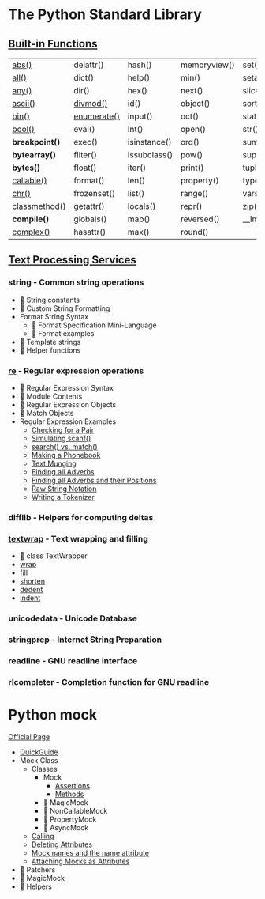# The Python Standard Library

## [Built-in Functions](https://docs.python.org/3/library/functions.html)

<table>
<tr>
    <td><a href="2020/05/20200512_builtin_2/abs_test.py">abs()</a></td>
    <td>delattr()</td>
    <td>hash()</td>
    <td>memoryview()</td>
    <td>set()</td>
</tr>
<tr>
    <td><a href="2020/05/20200511_builtin_1/all_test.py">all()</a></td>
    <td>dict()</td>
    <td>help()</td>
    <td>min()</td>
    <td>setattr()</td>
</tr>
<tr>
    <td><a href="2020/05/20200513_builtin_3/any_test.py">any()</a></td>
    <td>dir()</td>
    <td>hex()</td>
    <td>next()</td>
    <td>slice()</td>
</tr>
<tr>
    <td><a href="2020/05/20200514_builtin_4/ascii_test.py">ascii()</a></td>
    <td><a href="2020/05/20200517_builtin_7/divmod_test.py">divmod()</a></td>
    <td>id()</td>
    <td>object()</td>
    <td>sorted()</td>
</tr>
<tr>
    <td><a href="2020/05/20200514_builtin_4/bin_test.py">bin()</a></td>
    <td><a href="2020/05/20200518_python_builtin_8/enumerate_test.py">enumerate()</a></td>
    <td>input()</td>
    <td>oct()</td>
    <td>staticmethod()</td>
</tr>
<tr>
    <td><a href="2020/05/20200514_builtin_4/bool_test.py">bool()</a></td>
    <td>eval()</td>
    <td>int()</td>
    <td>open()</td>
    <td>str()</td>
</tr>
<tr>
    <td><b>breakpoint()</b></td>
    <td>exec()</td>
    <td>isinstance()</td>
    <td>ord()</td>
    <td>sum()</td>
</tr>
<tr>
    <td><b>bytearray()</b></td>
    <td>filter()</td>
    <td>issubclass()</td>
    <td>pow()</td>
    <td>super()</td>
</tr>
<tr>
    <td><b>bytes()</b></td>
    <td>float()</td>
    <td>iter()</td>
    <td>print()</td>
    <td>tuple()</td>
</tr>
<tr>
    <td><a href="2020/05/20200515_builtin_5/callable_test.py">callable()</a></td>
    <td>format()</td>
    <td>len()</td>
    <td>property()</td>
    <td>type()</td>
</tr>
<tr>
    <td><a href="2020/05/20200516_builtin_6/chr_test.py">chr()</a></td>
    <td>frozenset()</td>
    <td>list()</td>
    <td>range()</td>
    <td>vars()</td>
</tr>
<tr>
    <td><a href="2020/05/20200518_python_builtin_8/classmethod_test.py">classmethod()</a></td>
    <td>getattr()</td>
    <td>locals()</td>
    <td>repr()</td>
    <td>zip()</td>
</tr>
<tr>
    <td><b>compile()</b></td>
    <td>globals()</td>
    <td>map()</td>
    <td>reversed()</td>
    <td>__import__()</td>
</tr>
<tr>
    <td><a href="2020/05/20200520_complex/complex_test.py">complex()</a></td>
    <td>hasattr()</td>
    <td>max()</td>
    <td>round()</td>
    <td></td>
</tr>
</table>

## [Text Processing Services](https://docs.python.org/3/library/text.html)

### string - Common string operations

- :construction: String constants
- :construction: Custom String Formatting
- Format String Syntax
  - :construction: Format Specification Mini-Language
  - :construction: Format examples
- :construction: Template strings
- :construction: Helper functions

### [re](https://docs.python.org/3/library/re.html) - Regular expression operations

- :construction: Regular Expression Syntax
- :construction: Module Contents
- :construction: Regular Expression Objects
- :construction: Match Objects
- Regular Expression Examples
  - [Checking for a Pair](2020/04/20200429_checking_for_a_pair/checking_for_a_pair_test.py)
  - [Simulating scanf()](2020/04/20200430_simulating_scanf/simulating_scanf_test.py)
  - [search() vs. match()](2020/05/20200501_search_vs_match/search_vs_match_test.py)
  - [Making a Phonebook](2020/05/20200502_making_a_phonebook/making_a_phonebook_test.py)
  - [Text Munging](2020/05/20200503_text_munging/text_munging_test.py)
  - [Finding all Adverbs](2020/05/20200504_finding_all_adverbs/finding_all_adverbs_test.py)
  - [Finding all Adverbs and their Positions](2020/05/20200506_finding_all_adverbs_and_their_positions/example_test.py)
  - [Raw String Notation](2020/05/20200507_raw_string_notation/example_test.py)
  - [Writing a Tokenizer](2020/05/20200508_writing_a_tokenizer/example_test.py)

### difflib - Helpers for computing deltas

### [textwrap](https://docs.python.org/3/library/textwrap.html) - Text wrapping and filling

- :construction: class TextWrapper
- [wrap](2020/04/20200427_wrap/wrap_test.py)
- [fill](2020/04/20200428_textwrap_2/fill_test.py)
- [shorten](2020/04/20200428_textwrap_2/shorten_test.py)
- [dedent](2020/04/20200428_textwrap_2/dedent_test.py)
- [indent](2020/04/20200428_textwrap_2/indent_test.py)

### unicodedata - Unicode Database

### stringprep - Internet String Preparation

### readline - GNU readline interface

### rlcompleter - Completion function for GNU readline

# Python mock

[Official Page](https://docs.python.org/3/library/unittest.mock.html)

- [QuickGuide](2020/04/20200418_Python_Mock_Quick_Guide/quick_guide_test.py)
- Mock Class
  - Classes
    - Mock
      - [Assertions](2020/04/20200419_Python_Mock_assertions/mock_class_test.py)
      - [Methods](2020/04/20200421_Python_Mock_methods/mock_test.py)
    - :construction: MagicMock
    - :construction: NonCallableMock
    - :construction: PropertyMock
    - :construction: AsyncMock
  - [Calling](2020/04/20200422_Calling/calling_test.py)
  - [Deleting Attributes](2020/04/20200423_Deleting_Attributes/deleting_attributes_test.py)
  - [Mock names and the name attribute](2020/04/20200424_Mock_Names_And_The_Name_Attribute/mock_name_and_the_name_attribute_test.py)
  - [Attaching Mocks as Attributes](2020/04/20200425_Attaching_Mocks_As_Attributes/attaching_mocks_as_attributes_test.py)
- :construction: Patchers
- :construction: MagicMock
- :construction: Helpers
